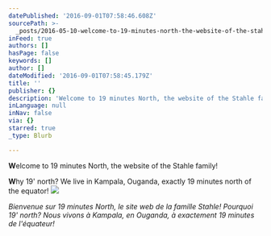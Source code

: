 ```yaml
---
datePublished: '2016-09-01T07:58:46.608Z'
sourcePath: >-
  _posts/2016-05-10-welcome-to-19-minutes-north-the-website-of-the-stahle-famil.md
inFeed: true
authors: []
hasPage: false
keywords: []
author: []
dateModified: '2016-09-01T07:58:45.179Z'
title: ''
publisher: {}
description: 'Welcome to 19 minutes North, the website of the Stahle family!'
inLanguage: null
inNav: false
via: {}
starred: true
_type: Blurb

---
```

**W**elcome to 19 minutes North, the website of the Stahle family!

**W**hy 19' north? We live in Kampala, Ouganda, exactly 19 minutes north of the equator!
![](https://the-grid-user-content.s3-us-west-2.amazonaws.com/66a4329d-cfaf-47a0-8221-07ccaa1b7322.jpg)

_Bienvenue sur 19 minutes North, le site web de la famille Stahle! Pourquoi 19' north? Nous vivons à Kampala, en Ouganda, à exactement 19 minutes de l'équateur!_